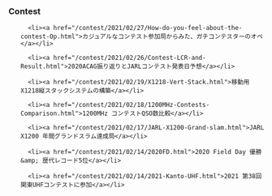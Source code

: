 <h3>Contest</h3>
<ul>
    
      <li><a href="/contest/2021/02/27/How-do-you-feel-about-the-contest-Op.html">カジュアルなコンテスト参加局からみた、ガチコンテスターのオペ</a></li>
    
      <li><a href="/contest/2021/02/26/Contest-LCR-and-Result.html">2020ACAG振り返りとJARLコンテスト発表日予想</a></li>
    
      <li><a href="/contest/2021/02/19/X1218-Vert-Stack.html">移動用X1218縦スタックシステムの構築</a></li>
    
      <li><a href="/contest/2021/02/18/1200MHz-Contests-Comparison.html">1200MHz コンテストQSO数比較</a></li>
    
      <li><a href="/contest/2021/02/17/JARL-X1200-Grand-slam.html">JARL X1200 年間グランドスラム達成局</a></li>
    
      <li><a href="/contest/2021/02/14/2020FD.html">2020 Field Day 優勝 &amp; 歴代レコード5位</a></li>
    
      <li><a href="/contest/2021/02/14/2021-Kanto-UHF.html">2021 第38回関東UHFコンテストに参加</a></li>
    
  </ul>
